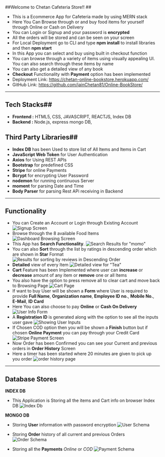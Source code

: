 ##Welcome to Chetan Cafeteria Store!! ##

-   This is a Ecommerce App for Cafeteria made by using MERN stack
-   Here You Can Browse through or and buy food items for yourself through Online or Cash on Delivery
-   You can Login or Signup and your password is **encrypted**
-   All the orders will be stored and can be seen on your screen
-   For Local Deployment go to CLI and type **npm install** to install libraries and then **npm start**
-   In this App you can select and buy using built in checkout function
-   You can browse through a variety of items using visually appealing UI. You can also search through these items by name
-   You can also get a detailed view of any book
-   **Checkout** Functionality with **Payment** option has been implemented
-   Deployment Link: https://chetan-online-bookstore.herokuapp.com/
-   GitHub Link: https://github.com/jainChetan81/Online-BookStore/

---

## Tech Stacks##

-   **Frontend :** HTML5, CSS, JAVASCRIPT, REACTJS, Index DB
-   **Backend :** Node.js, express mongo DB,

## Third Party Libraries##

-   **Index DB** has been Used to store list of All Items and Items in Cart
-   **JavaScript Web Token** for User Authentication
-   **Axios** for Using REST APIs
-   **Bootstrap** for predefined CSS
-   **Stripe** for online Payments
-   **Bcrypt** for encrypting User Password
-   **nodemon** for running continuous Server
-   **moment** for parsing Date and Time
-   **Body Parser** for parsing Rest APi receiving in Backend

---

## Functionality

-   You can Create an Account or Login through Existing Account
    ![Signup Screen][1]
-   Browse through the 8 available Food Items
    ![Dashboard Browsing Screen][2]
-   This App has **Search Functionality**.
    ![Search Results for "momo"][3]
-   You can also **Sort** through the list by ratings in descending order which are shown in **Star** Format
    ![Results for sorting by reviews in Descending Order][4]
-   **Detailed** view of every Item
    ![Detailed view for "Tea"][5]
-   **Cart** Feature has been Implemented where user can **increase** or **decrease** amount of any item or **remove** one or all Items
-   You also have the option to press remove all to clear cart and move back to Browsing Page
    ![Cart Page][6]
-   If want to buy User will be shown a **Form** where User is required to provide **Full Name**, **Organization name**, **Employee ID no.**, **Mobile No.**, **E-Mail**, **ID Card**
-   Here You can also choose to pay **Online** or **Cash On Delivery**
    ![User Info Form][7]
-   A **Registration ID** is generated along with the option to see all the inputs user gave
    ![Showing  User Inputs][8]
-   If Chosen COD option then you will be shown a **Finish** button but if chosen **Online Payment** you can pay through your Credit Card
    ![Stripe Payment Screen][9]
-   Now Order has been Confirmed you can see your Current and previous orders in **Order History** Screen
-   Here a timer has been started where 20 minutes are given to pick up you order
    ![order history page][10]

---

## Database Stores

**INDEX DB**

-   This Application is Storing all the items and Cart info on browser Index DB
    ![Index Db][11]

**MONGO DB**

-   Storing **User** information with password encryption
    ![User Schema][12]

-   Storing **Order** history of all current and previous Orders
    ![Order Schema][13]

-   Storing all the **Payments** _Online_ or _COD_
    ![Payment Schema][14]

[1]: https://he-s3.s3.amazonaws.com/media/uploads/1d8d887.png
[2]: https://he-s3.s3.amazonaws.com/media/uploads/58c66c8.png
[3]: https://he-s3.s3.amazonaws.com/media/uploads/6b1602a.png
[4]: https://he-s3.s3.amazonaws.com/media/uploads/8947fc7.png
[5]: https://he-s3.s3.amazonaws.com/media/uploads/a8f9e08.png
[6]: https://he-s3.s3.amazonaws.com/media/uploads/5082ac2.png
[7]: https://he-s3.s3.amazonaws.com/media/uploads/a99c2d2.png
[8]: https://he-s3.s3.amazonaws.com/media/uploads/183da4d.png
[9]: https://he-s3.s3.amazonaws.com/media/uploads/3c3c372.png
[10]: https://he-s3.s3.amazonaws.com/media/uploads/95139ee.png
[11]: https://he-s3.s3.amazonaws.com/media/uploads/2a75365.png
[12]: https://he-s3.s3.amazonaws.com/media/uploads/5641567.png
[13]: https://he-s3.s3.amazonaws.com/media/uploads/e18c767.png
[14]: https://he-s3.s3.amazonaws.com/media/uploads/eda97ba.png
